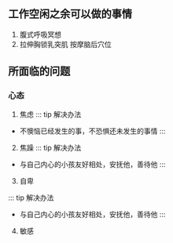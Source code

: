 ## 工作空闲之余可以做的事情

1.  腹式呼吸冥想
2.  拉伸胸锁乳突肌  按摩脑后穴位


## 所面临的问题

### 心态
1.  焦虑 
::: tip 解决办法
- 不懊恼已经发生的事，不恐惧还未发生的事情
:::
2.  焦躁
::: tip 解决办法
- 与自己内心的小孩友好相处，安抚他，善待他
:::
3.  自卑 

::: tip 解决办法
- 与自己内心的小孩友好相处，安抚他，善待他
:::
4.  敏感

